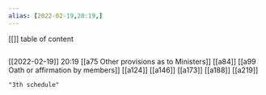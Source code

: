 ```yaml
---
alias: [2022-02-19,20:19,]
---
```

[[]]
table of content
```toc
```

[[2022-02-19]] 20:19
[[a75 Other provisions as to Ministers]] [[a84]] [[a99 Oath or affirmation by members]] [[a124]] [[a146]] [[a173]] [[a188]] [[a219]]
```query
"3th schedule"
```